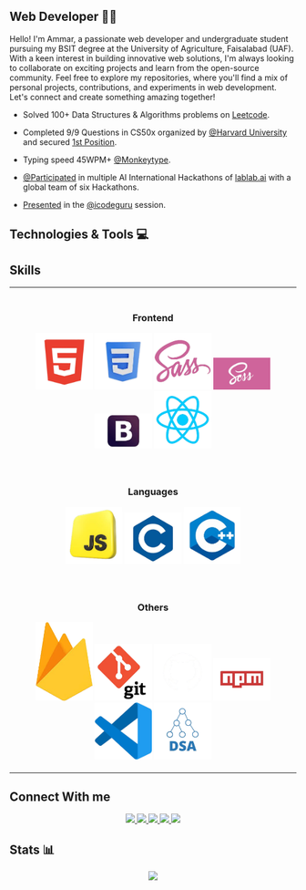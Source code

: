 ## Web Developer 👨‍💻

<p>
    Hello! I'm Ammar, a passionate web developer and undergraduate student pursuing my BSIT degree at the University of Agriculture, Faisalabad (UAF). With a keen interest in building innovative web solutions, I'm always looking to collaborate on exciting projects and learn from the open-source community. Feel free to explore my repositories, where you'll find a mix of personal projects, contributions, and experiments in web development. Let's connect and create something amazing together!
</p>


- Solved 100+ Data Structures & Algorithms problems on [Leetcode](https://leetcode.com/iammar911/).

- Completed 9/9 Questions in CS50x organized by [@Harvard University](https://www.harvard.edu/) and secured [1st Position](https://www.linkedin.com/posts/ch-ammar-a1115527b_cs50x-puzzleday-harvard-activity-7185500165296857088-B8RA?utm_source=share&utm_medium=member_desktop).

- Typing speed 45WPM+ [@Monkeytype](https://monkeytype.com/profile/iammar99/).

- [@Participated](https://lablab.ai/u/@iammar) in multiple AI International Hackathons of [lablab.ai](https://lablab.ai/) with a global team of six Hackathons.

- [Presented](https://www.linkedin.com/posts/ch-ammar-a1115527b_icodeguru-leetcode-validparenthesesstring-activity-7204806350973927424-VUPf?utm_source=share&utm_medium=member_desktop) in the [@icodeguru](https://icodeguru.weebly.com/) session.


## Technologies & Tools 💻

## Skills

<table style="width: 100%; border-collapse: collapse;">
  <tr>
    <td style="text-align: center; padding: 20px;">
      <h3>Frontend</h3>
      <img src="./Assets/html.png" alt="HTML" style="width: 100px;">
      <img src="./Assets/css.png" alt="CSS" style="width: 100px;">
      <img src="./Assets/sass.png" alt="Sass" style="width: 100px;">
      <img src="./Assets/scss.png" alt="SCSS" style="width: 100px;">
      <img src="./Assets/bootstrap.png" alt="Bootstrap" style="width: 100px;">
      <img src="./Assets/react.png" alt="React" style="width: 100px;">
    </td>
  </tr>
  <tr>
    <td style="text-align: center; padding: 20px;">
      <h3>Languages</h3>
      <img src="./Assets/js.png" alt="JavaScript" style="width: 100px;">
      <img src="./Assets/c.png" alt="C" style="width: 100px;">
      <img src="./Assets/c_plus.png" alt="C++" style="width: 100px;">
    </td>
  </tr>
  <tr>
    <td style="text-align: center; padding: 20px;">
      <h3>Others</h3>
      <img src="./Assets/firebase.png" alt="Firebase" style="width: 100px;">
      <img src="./Assets/git.png" alt="Git" style="width: 100px;">
      <img src="./Assets/github.png" alt="GitHub" style="width: 100px;">
      <img src="./Assets/npm.png" alt="npm" style="width: 100px;">
      <img src="./Assets/vs_code.png" alt="VS Code" style="width: 100px;">
      <img src="./Assets/dsa.png" alt="DSA" style="width: 100px;">
    </td>
  </tr>
</table>



## Connect With me

<div align="center">
    <a href="https://iammar99.github.io/My_Portfolio/" target="_blank">
        <img src="https://img.shields.io/badge/ammar.com-023e8a?style=flat&logo=Google-Chrome&logoColor=white   ">
    </a>
    <a href="https://www.linkedin.com/in/ch-ammar-a1115527b/" target="_blank">
        <img src="https://img.shields.io/badge/Ch Ammar-0077B5?style=flat&logo=Linkedin&logoColor=white   ">
    </a>
    <a href="mailto:ammarbashaar99@gmail.com" target="_blank">
        <img src="https://img.shields.io/badge/ammarbashaar99@gmail.com-666666?style=flat&logo=Gmail&logoColor=white   ">
    </a>
    <a href="https://leetcode.com/iammar911/" target="_blank">
        <img src="https://img.shields.io/badge/iammar911-FFA116?style=flat&logo=Leetcode&logoColor=white   ">
    </a>
    <a href="https://discord.com/users/1244256116263620633" target="_blank">
        <img src="https://img.shields.io/badge/ammar-4361ee?style=flat&logo=Discord&logoColor=white   ">
    </a>
</div>


## Stats 📊

<div align="center">
    <img src="https://github-readme-stats.vercel.app/api/top-langs/?username=iammar99&hide_progress=false">
</div>
